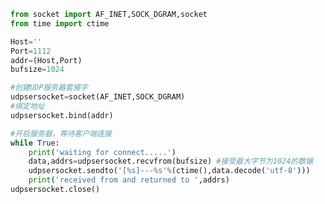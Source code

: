 
<BlogInfo title="3.UDP时间服务器端" author="白日梦想猿" pv=0 read_times=0 pre_cost_time=0分23秒 category="网络编程书" tag_list="['网络编程书']" create_time="2020.06.21 14:39:28" update_time="2020.06.21 15:01:40" />

```python
from socket import AF_INET,SOCK_DGRAM,socket
from time import ctime

Host=''
Port=1112
addr=(Host,Port)
bufsize=1024

#创建UDP服务器套接字
udpsersocket=socket(AF_INET,SOCK_DGRAM)
#绑定地址
udpsersocket.bind(addr)

#开启服务器，等待客户端连接
while True:
    print('waiting for connect.....')
    data,addrs=udpsersocket.recvfrom(bufsize) #接受最大字节为1024的数据
    udpsersocket.sendto('[%s]---%s'%(ctime(),data.decode('utf-8')))
    print('received from and returned to ',addrs)
udpsersocket.close()
```
